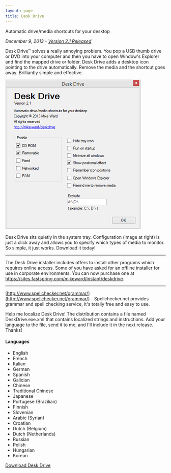 ```yaml
---
layout: page
title: Desk Drive
---
```

Automatic drive/media shortcuts for your desktop

_December 9, 2013 - [Version 2.1 Released](/blog/post/00888/desk-drive-2-1)_

Desk Drive™ solves a really annoying problem.
You pop a USB thumb drive or DVD into your computer and then you have to open Window's Explorer and find the mapped drive or folder.
Desk Drive adds a desktop icon pointing to the drive automatically.
Remove the media and the shortcut goes away. Brilliantly simple and effective.

![Desk Drive screenshot](/cdn/images/deskdrive/deskdrive.png)

Desk Drive sits quietly in the system tray.
Configuration (image at right) is just a click away and allows you to specify which types of media to monitor.
So simple, it just works. Download it today!

***
The Desk Drive installer includes offers to install other programs which requires online access.
Some of you have asked for an offline installer for use in corporate environments.
You can now purchase one at <https://sites.fastspring.com/mikeward/instant/deskdrive>.
***

[http://www.spellchecker.net/grammar/](http://www.spellchecker.net/grammar/) - Spellchecker.net provides grammar and spell checking service, it's totally free and easy to use.

Help me localize Desk Drive!
The distribution contains a file named DeskDrive.exe.xml that contains localized strings and instructions. 
Add your language to the file, send it to me, and I'll include it in the next release. Thanks!

#### Languages

- English
- French
- Italian
- German
- Spanish
- Galician
- Chinese
- Traditional Chinese
- Japanese
- Portugese (Brazilian)
- Finnish
- Slovenian
- Arabic (Syrian)
- Croatian
- Dutch (Belgium)
- Dutch (Netherlands)
- Russian
- Polish
- Hungarian
- Korean

[Download Desk Drive](/downloads)